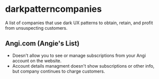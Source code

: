 # darkpatterncompanies
A list of companies that use dark UX patterns to obtain, retain, and profit from unsuspecting customers.

## Angi.com (Angie's List)
- Doesn't allow you to see or manage subscriptions from your Angi account on the website.
- Account details managment doesn't show subscriptions or other info, but company continues to charge customers.
